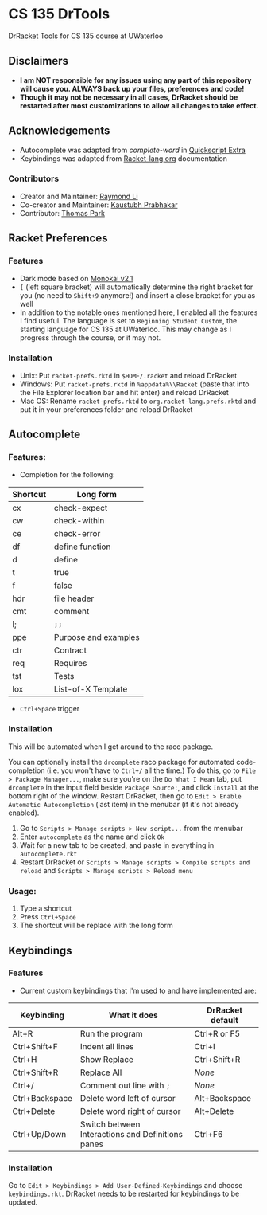 # CS 135 DrTools
DrRacket Tools for CS 135 course at UWaterloo

## Disclaimers
- **I am NOT responsible for any issues using any part of this repository will cause you. ALWAYS back up your files, preferences and code!**
- **Though it may not be necessary in all cases, DrRacket should be restarted after most customizations to allow all changes to take effect.**

## Acknowledgements
- Autocomplete was adapted from *complete-word* in [Quickscript Extra](https://github.com/Metaxal/quickscript-extra)
- Keybindings was adapted from [Racket-lang.org](https://docs.racket-lang.org/drracket/Keyboard_Shortcuts.html#%28part._defining-shortcuts%29) documentation

### Contributors
- Creator and Maintainer: [Raymond Li](https://github.com/Raymo111)
- Co-creator and Maintainer: [Kaustubh Prabhakar](https://github.com/SantaKaus) 
- Contributor: [Thomas Park](https://github.com/ThomasPark20)

## Racket Preferences
### Features
- Dark mode based on [Monokai v2.1](http://www.eclipsecolorthemes.org/?view=theme&id=52794)
- `[` (left square bracket) will automatically determine the right bracket for you (no need to `Shift+9` anymore!) and insert a close bracket for you as well
- In addition to the notable ones mentioned here, I enabled all the features I find useful. The language is set to `Beginning Student Custom`, the starting language for CS 135 at UWaterloo. This may change as I progress through the course, or it may not.

### Installation
- Unix: Put `racket-prefs.rktd` in `$HOME/.racket` and reload DrRacket
- Windows: Put `racket-prefs.rktd` in `%appdata%\\Racket` (paste that into the File Explorer location bar and hit enter) and reload DrRacket
- Mac OS: Rename `racket-prefs.rktd` to `org.racket-lang.prefs.rktd` and put it in your preferences folder and reload DrRacket

## Autocomplete
### Features:
- Completion for the following:

| Shortcut | Long form            |
|----------|----------------------|
| cx       | check-expect         |
| cw       | check-within         |
| ce       | check-error          |
| df       | define function      |
| d        | define               |
| t        | true                 |
| f        | false                |
| hdr      | file header          |
| cmt      | comment              |
| l;       | `;;   `              |
| ppe      | Purpose and examples |
| ctr      | Contract             |
| req      | Requires             |
| tst      | Tests                |
| lox      | List-of-X Template   |

- `Ctrl+Space` trigger

### Installation
This will be automated when I get around to the raco package.

You can optionally install the `drcomplete` raco package for automated code-completion (i.e. you won't have to `Ctrl+/` all the time.) To do this, go to `File > Package Manager...`, make sure you're on the `Do What I Mean` tab, put `drcomplete` in the input field beside `Package Source:`, and click `Install` at the bottom right of the window. Restart DrRacket, then go to `Edit > Enable Automatic Autocompletion` (last item) in the menubar (if it's not already enabled).
1. Go to `Scripts > Manage scripts > New script...` from the menubar
2. Enter `autocomplete` as the name and click `Ok`
3. Wait for a new tab to be created, and paste in everything in `autocomplete.rkt`
4. Restart DrRacket or `Scripts > Manage scripts > Compile scripts and reload` and `Scripts > Manage scripts > Reload menu`

### Usage:
1. Type a shortcut
2. Press `Ctrl+Space`
3. The shortcut will be replace with the long form

## Keybindings
### Features
- Current custom keybindings that I'm used to and have implemented are:

| Keybinding     | What it does                                      | DrRacket default |
|----------------|---------------------------------------------------|------------------|
| Alt+R          | Run the program                                   | Ctrl+R or F5     |
| Ctrl+Shift+F   | Indent all lines                                  | Ctrl+I           |
| Ctrl+H         | Show Replace                                      | Ctrl+Shift+R     |
| Ctrl+Shift+R   | Replace All                                       | *None*           |
| Ctrl+/         | Comment out line with `;`                         | *None*           |
| Ctrl+Backspace | Delete word left of cursor                        | Alt+Backspace    |
| Ctrl+Delete    | Delete word right of cursor                       | Alt+Delete       |
| Ctrl+Up/Down   | Switch between Interactions and Definitions panes | Ctrl+F6          |
<!--
| Up             | Previous command in Interactions panes            | Ctrl+up          |
| Down           | Next command in Interactions panes                | Ctrl+down        |
-->

### Installation
Go to `Edit > Keybindings > Add User-Defined-Keybindings` and choose `keybindings.rkt`. DrRacket needs to be restarted for keybindings to be updated.

<!--
### Known issues
Up/Down messes up multi-line inputs in the interactions window. I've chosen to leave this in because multiline interactions input that needs to be edited is uncommon and can simply be navigated via a mouse or Ctrl+Left/Right, whereas the terminal/shell/console-like up for previous command is used more often. Users that are unused to this or require multiline interactions input navigation can comment out the last two lines of the file, while I come up with a better way to implement this.
-->
